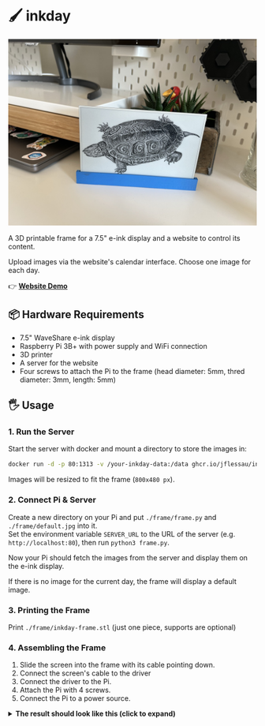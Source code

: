 # 🖌️ inkday

<img src="/img/front.jpg" width="600" />

A 3D printable frame for a 7.5" e-ink display and a website to control its content.

Upload images via the website's calendar interface. Choose one image for each day.

👉 __[Website Demo](https://inkday.jflessau.com)__

## 📦 Hardware Requirements

- 7.5" WaveShare e-ink display
- Raspberry Pi 3B+ with power supply and WiFi connection
- 3D printer
- A server for the website
- Four screws to attach the Pi to the frame (head diameter: 5mm, thred diameter: 3mm, length: 5mm)

## 🖐️ Usage

### 1. Run the Server

Start the server with docker and mount a directory to store the images in:

```bash
docker run -d -p 80:1313 -v /your-inkday-data:/data ghcr.io/jflessau/inkday:latest
```

Images will be resized to fit the frame (`800x480 px`).

### 2. Connect Pi & Server

Create a new directory on your Pi and put `./frame/frame.py` and `./frame/default.jpg` into it.  
Set the environment variable `SERVER_URL` to the URL of the server (e.g. `http://localhost:80`), then run `python3 frame.py`.

Now your Pi should fetch the images from the server and display them on the e-ink display.

If there is no image for the current day, the frame will display a default image.

### 3. Printing the Frame

Print `./frame/inkday-frame.stl` (just one piece, supports are optional)

### 4. Assembling the Frame

1. Slide the screen into the frame with its cable pointing down.
2. Connect the screen's cable to the driver
3. Connect the driver to the Pi. 
4. Attach the Pi with 4 screws. 
5. Connect the Pi to a power source.

<details>
<summary><b>The result should look like this (click to expand)</b></summary>
<img src="/img/back.jpg" max-width="800px"/>
</details>
